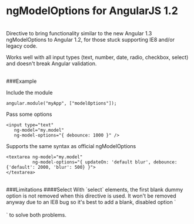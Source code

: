 ngModelOptions for AngularJS 1.2
============
<br>
Directive to bring functionality similar to the new Angular 1.3 ngModelOptions to Angular 1.2, for those stuck supporting IE8 and/or legacy code.

Works well with all input types (text, number, date, radio, checkbox, select) and doesn't break Angular validation.

<br>
###Example

Include the module
    
    angular.module("myApp", ["modelOptions"]);
    
Pass some options

	<input type="text"
	   ng-model="my.model"
	   ng-model-options="{ debounce: 1000 }" />

Supports the same syntax as official ngModelOptions

	<textarea ng-model="my.model"
			  ng-model-options="{ updateOn: 'default blur', debounce: {'default': 2000, 'blur': 500} }">
	</textarea>


<br>
###Limitations
####Select
 With `select` elements, the first blank dummy option is not removed when this directive is used. It won't be removed anyway due to an IE8 bug so it's best to add a blank, disabled option `<option ng-disabled="true" value=""></option>` to solve both problems.
 
